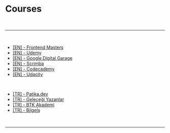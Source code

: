 # Courses

<br>

---

<br>

- [[EN] - Frontend Masters](https://frontendmasters.com/)
- [[EN] - Udemy](https://www.udemy.com/)
- [[EN] - Google Digital Garage](https://learndigital.withgoogle.com/digitalgarage/)
- [[EN] - Scrimba](https://scrimba.com/)
- [[EN] - Codecademy](https://www.codecademy.com/catalog)
- [[EN] - Udacity](https://www.classcentral.com/provider/udacity?free=true)

<br>

- [[TR] - Patika.dev](https://app.patika.dev/paths)
- [[TR] - Geleceği Yazanlar](https://gelecegiyazanlar.turkcell.com.tr/)
- [[TR] - BTK Akademi](https://www.btkakademi.gov.tr/portal)
- [[TR] - Bilgeİş](https://bilgeis.net/)

<br>

---
